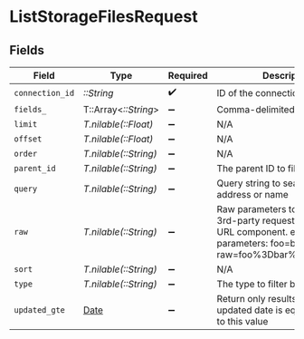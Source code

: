 # ListStorageFilesRequest


## Fields

| Field                                                                                                                                            | Type                                                                                                                                             | Required                                                                                                                                         | Description                                                                                                                                      |
| ------------------------------------------------------------------------------------------------------------------------------------------------ | ------------------------------------------------------------------------------------------------------------------------------------------------ | ------------------------------------------------------------------------------------------------------------------------------------------------ | ------------------------------------------------------------------------------------------------------------------------------------------------ |
| `connection_id`                                                                                                                                  | *::String*                                                                                                                                       | :heavy_check_mark:                                                                                                                               | ID of the connection                                                                                                                             |
| `fields_`                                                                                                                                        | T::Array<*::String*>                                                                                                                             | :heavy_minus_sign:                                                                                                                               | Comma-delimited fields to return                                                                                                                 |
| `limit`                                                                                                                                          | *T.nilable(::Float)*                                                                                                                             | :heavy_minus_sign:                                                                                                                               | N/A                                                                                                                                              |
| `offset`                                                                                                                                         | *T.nilable(::Float)*                                                                                                                             | :heavy_minus_sign:                                                                                                                               | N/A                                                                                                                                              |
| `order`                                                                                                                                          | *T.nilable(::String)*                                                                                                                            | :heavy_minus_sign:                                                                                                                               | N/A                                                                                                                                              |
| `parent_id`                                                                                                                                      | *T.nilable(::String)*                                                                                                                            | :heavy_minus_sign:                                                                                                                               | The parent ID to filter by                                                                                                                       |
| `query`                                                                                                                                          | *T.nilable(::String)*                                                                                                                            | :heavy_minus_sign:                                                                                                                               | Query string to search. eg. email address or name                                                                                                |
| `raw`                                                                                                                                            | *T.nilable(::String)*                                                                                                                            | :heavy_minus_sign:                                                                                                                               | Raw parameters to include in the 3rd-party request. Encoded as a URL component. eg. raw parameters: foo=bar&zoo=bar -> raw=foo%3Dbar%26zoo%3Dbar |
| `sort`                                                                                                                                           | *T.nilable(::String)*                                                                                                                            | :heavy_minus_sign:                                                                                                                               | N/A                                                                                                                                              |
| `type`                                                                                                                                           | *T.nilable(::String)*                                                                                                                            | :heavy_minus_sign:                                                                                                                               | The type to filter by                                                                                                                            |
| `updated_gte`                                                                                                                                    | [Date](https://ruby-doc.org/stdlib-2.6.1/libdoc/date/rdoc/Date.html)                                                                             | :heavy_minus_sign:                                                                                                                               | Return only results whose updated date is equal or greater to this value                                                                         |